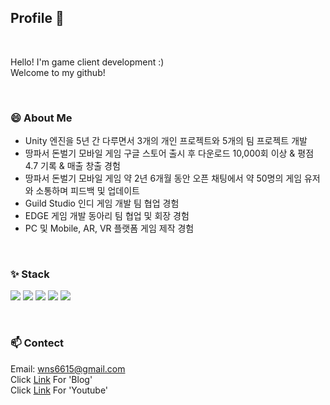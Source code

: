## Profile 💬

<br/>

  Hello! I'm game client development :) <br/>
  Welcome to my github!

<br/>

### 😄 About Me

* Unity 엔진을 5년 간 다루면서 3개의 개인 프로젝트와 5개의 팀 프로젝트 개발
* 땅파서 돈벌기 모바일 게임 구글 스토어 출시 후 다운로드 10,000회 이상 & 평점 4.7 기록 & 매출 창출 경험
* 땅파서 돈벌기 모바일 게임 약 2년 6개월 동안 오픈 채팅에서 약 50명의 게임 유저와 소통하며 피드백 및 업데이트
* Guild Studio 인디 게임 개발 팀 협업 경험
* EDGE 게임 개발 동아리 팀 협업 및 회장 경험
* PC 및 Mobile, AR, VR 플랫폼 게임 제작 경험

<br/>

### ✨ Stack

<img src="https://img.shields.io/badge/C-A8B9CC?style=flat&logo=c&logoColor=white"> <img src="https://img.shields.io/badge/C++-00599C?style=flat&logo=cplusplus&logoColor=white"> <img src="https://img.shields.io/badge/CSharp-239120?style=flat&logo=csharp&logoColor=white"> <img src="https://img.shields.io/badge/Unity-FFFFFF?style=flat&logo=unity&logoColor=black"> <img src="https://img.shields.io/badge/Unreal-0E1128?style=flat&logo=unrealengine&logoColor=white">

<br/>

### 📫 Contect

Email: wns6615@gmail.com <br/>
Click [Link](https://gus6615.tistory.com/) For 'Blog' <br/>
Click [Link](https://www.youtube.com/channel/UCU2NanlRUEaJ1-E-5t8EokA) For 'Youtube' <br/>


<!--
**gus6615/gus6615** is a ✨ _special_ ✨ repository because its `README.md` (this file) appears on your GitHub profile.

Here are some ideas to get you started:

- 🔭 I’m currently working on ...
- 🌱 I’m currently learning ...
- 👯 I’m looking to collaborate on ...
- 🤔 I’m looking for help with ...
- 💬 Ask me about ...
- 📫 How to reach me: ...
- 😄 Pronouns: ...
- ⚡ Fun fact: ...
-->
